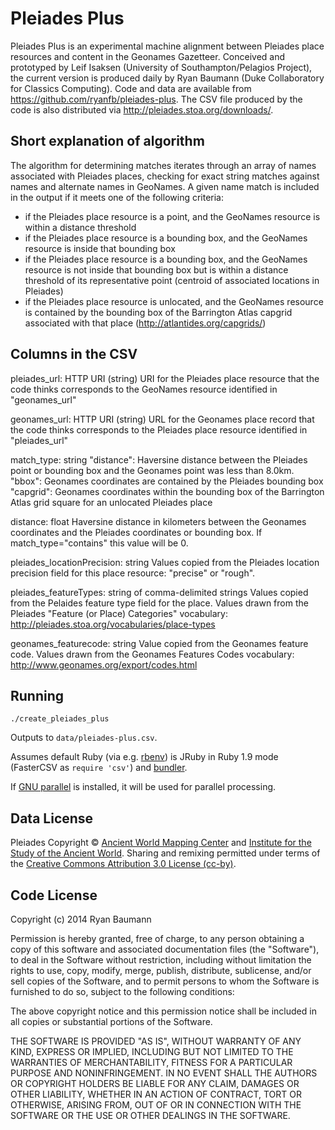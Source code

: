Pleiades Plus
=============

Pleiades Plus is an experimental machine alignment between Pleiades place resources and content in the Geonames Gazetteer. Conceived and prototyped by Leif Isaksen (University of Southampton/Pelagios Project), the current version is produced daily by Ryan Baumann (Duke Collaboratory for Classics Computing). Code and data are available from https://github.com/ryanfb/pleiades-plus. The CSV file produced by the code is also distributed via http://pleiades.stoa.org/downloads/.

Short explanation of algorithm
------------------------------

The algorithm for determining matches iterates through an array of names associated with Pleiades places, checking for exact string matches against names and alternate names in GeoNames. A given name match is included in the output if it meets one of the following criteria:

* if the Pleiades place resource is a point, and the GeoNames resource is within a distance threshold
* if the Pleiades place resource is a bounding box, and the GeoNames resource is inside that bounding box
* if the Pleiades place resource is a bounding box, and the GeoNames resource is not inside that bounding box but is within a distance threshold of its representative point (centroid of associated locations in Pleiades)
* if the Pleiades place resource is unlocated, and the GeoNames resource is contained by the bounding box of the Barrington Atlas capgrid associated with that place (http://atlantides.org/capgrids/)

Columns in the CSV
------------------

pleiades_url: HTTP URI (string)
	URI for the Pleiades place resource that the code thinks corresponds to the GeoNames resource identified in "geonames_url"

geonames_url: HTTP URI (string)
	URL for the Geonames place record that the code thinks corresponds to the Pleiades place resource identified in "pleiades_url"

match_type: string
	"distance": Haversine distance between the Pleiades point or bounding box and the Geonames point was less than 8.0km.
	"bbox": Geonames coordinates are contained by the Pleiades bounding box
	"capgrid": Geonames coordinates within the bounding box of the Barrington Atlas grid square for an unlocated Pleiades place

distance: float
    Haversine distance in kilometers between the Geonames coordinates and the Pleiades coordinates or bounding box. If match_type="contains" this value will be 0.

pleiades_locationPrecision: string
	Values copied from the Pleiades location precision field for this place resource: "precise" or "rough".

pleiades_featureTypes: string of comma-delimited strings
	Values copied from the Pelaides feature type field for the place. Values drawn from the Pleiades "Feature (or Place) Categories" vocabulary: http://pleiades.stoa.org/vocabularies/place-types

geonames_featurecode: string
	Value copied from the Geonames feature code. Values drawn from the Geonames Features Codes vocabulary: http://www.geonames.org/export/codes.html

Running
-------

    ./create_pleiades_plus

Outputs to `data/pleiades-plus.csv`.

Assumes default Ruby (via e.g. [rbenv](https://github.com/sstephenson/rbenv)) is JRuby in Ruby 1.9 mode (FasterCSV as `require 'csv'`) and [bundler](http://bundler.io/).

If [GNU parallel](http://www.gnu.org/software/parallel/) is installed, it will be used for parallel processing.

Data License
------------

Pleiades Copyright © [Ancient World Mapping Center](http://www.unc.edu/awmc/) and [Institute for the Study of the Ancient World](http://www.nyu.edu/isaw/). Sharing and remixing permitted under terms of the [Creative Commons Attribution 3.0 License (cc-by)](http://creativecommons.org/licenses/by/3.0/us/).

Code License
------------

Copyright (c) 2014 Ryan Baumann

Permission is hereby granted, free of charge, to any person obtaining a copy
of this software and associated documentation files (the "Software"), to deal
in the Software without restriction, including without limitation the rights
to use, copy, modify, merge, publish, distribute, sublicense, and/or sell
copies of the Software, and to permit persons to whom the Software is
furnished to do so, subject to the following conditions:

The above copyright notice and this permission notice shall be included in
all copies or substantial portions of the Software.

THE SOFTWARE IS PROVIDED "AS IS", WITHOUT WARRANTY OF ANY KIND, EXPRESS OR
IMPLIED, INCLUDING BUT NOT LIMITED TO THE WARRANTIES OF MERCHANTABILITY,
FITNESS FOR A PARTICULAR PURPOSE AND NONINFRINGEMENT. IN NO EVENT SHALL THE
AUTHORS OR COPYRIGHT HOLDERS BE LIABLE FOR ANY CLAIM, DAMAGES OR OTHER
LIABILITY, WHETHER IN AN ACTION OF CONTRACT, TORT OR OTHERWISE, ARISING FROM,
OUT OF OR IN CONNECTION WITH THE SOFTWARE OR THE USE OR OTHER DEALINGS IN
THE SOFTWARE.
